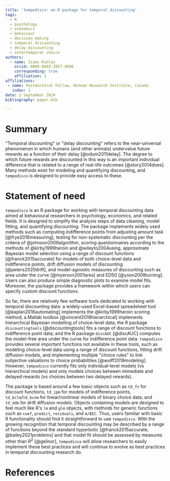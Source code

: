 ```yaml
---
title: 'tempodisco: an R package for temporal discounting'
tags:
  - R
  - psychology
  - economics
  - behaviour
  - decision making
  - temporal discounting
  - delay discounting
  - intertemporal choice
authors:
  - name: Isaac Kinley
    orcid: 0000-0003-2057-9606
    corresponding: true
    affiliation: 1
affiliations:
 - name: Postdoctoral Fellow, Rotman Research Institute, Canada
   index: 1
date: 2 September 2024
bibliography: paper.bib

---
```


# Summary

"Temporal discounting" or "delay discounting" refers to the near-universal phenomenon in which humans (and other animals) undervalue future rewards as a function of their delay [@odum2011delay]. The degree to which future rewards are discounted in this way is an important individual difference that is related to a range of real-life outcomes [@story2014does]. Many methods exist for modeling and quantifying discounting, and `tempodisco` is designed to provide easy access to these.

# Statement of need

`tempodisco` is an R package for working with temporal discounting data aimed at behavioural researchers in psychology, economics, and related fields. It is designed to simplify the analysis steps of data cleaning, model fitting, and quantifying discounting. The package implements widely used methods such as computing indifference points from adjusting amount task [@frye2016measuring], testing for non-systematic discounting per the criteria of @johnson2008algorithm, scoring questionnaires according to the methods of @kirby1999heroin and @wileyto2004using, approximate Bayesian model selection using a range of discount functions [@franck2015accurate] for models of both choice-level data and indifference points, drift diffusion models of discounting [@peters2020drift], and model-agnostic measures of discounting such as area under the curve [@myerson2001area] and ED50 [@yoon2008turning]. Users can also produce simple diagnostic plots to examine model fits. Moreover, the package provides a framework within which users can specify custom discount functions.

So far, there are relatively few software tools dedicated to working with temporal discounting data: a widely-used Excel-based spreadsheet tool [@kaplan2016automating] implements the @kirby1999heroin scoring method; a Matlab toolbox [@vincent2016hierarchical] implements hierarchical Bayesian modelling of choice-level data; the R package `discountingtools` [@discountingtools] fits a range of discount functions to indifference point data; and the R package `discAUC` [@discAUC] computes the model-free area under the curve for indifference point data. `tempodisco` provides several important functions not available in these tools, such as modeling choice-level data using a range of discount functions, fitting drift diffusion models, and implementing multiple "choice rules" to link subjective valuations to choice probabilities [@wulff2018modeling]. However, `tempodisco` currently fits only individual-level models (vs hierarchical models) and only models choices between immediate and delayed rewards (vs choices between two delayed rewards).

The package is based around a few basic objects such as `td_fn` for discount functions, `td_ipm` for models of indifference points, `td_bclm`/`td_bcnm` for linear/nonlinear models of binary choice data, and `td_ddm` for drift diffusion models. Objects containing models are designed to feel much like R's `lm` and `glm` objects, with methods for generic functions such as `coef`, `predict`,  `residuals`, and `A/BIC`. Thus, users familiar with basic R functionality should find it straightforward to use `tempodisco`. With the growing recognition that temporal discounting may be described by a range of functions beyond the standard hyperbolic [@franck2015accurate; @bailey2021problems] and that model fit should be assessed by measures other than $R^2$ [@gelinor], `tempodisco` will allow researchers to easily implement these best practices and will continue to evolve as best practices in temporal discounting research do.

# References